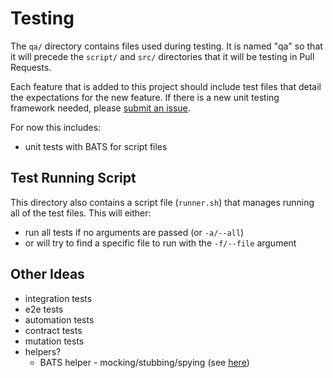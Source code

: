 # Testing

The `qa/` directory contains files used during testing. It is named "qa" so that it will precede the `script/` and `src/` directories that it will be testing in Pull Requests.

Each feature that is added to this project should include test files that detail the expectations for the new feature. If there is a new unit testing framework needed, please [submit an issue](https://github.com/devlinjunker/example.cii/issues/new/choose).

For now this includes:
 - unit tests with BATS for script files

## Test Running Script
This directory also contains a script file (`runner.sh`) that manages running all of the test files. This will either:
 - run all tests if no arguments are passed (or `-a/--all`)
 - or will try to find a specific file to run with the `-f/--file` argument

## Other Ideas
 - integration tests
 - e2e tests
 - automation tests
 - contract tests
 - mutation tests
 - helpers?
    - BATS helper - mocking/stubbing/spying (see [here](scripts/release/release-prep-upmerge.bats))